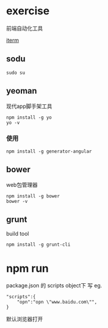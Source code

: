 # exercise
前端自动化工具

[iterm](http://www.iterm2.com/)

## sodu
````
sudo su
````

## yeoman
现代app脚手架工具
````
npm install -g yo
yo -v
````
### 使用

````
npm install -g generator-angular
````


## bower

web包管理器
````
npm install -g bower
bower -v
````

## grunt
build tool

````
npm install -g grunt-cli
````

# npm run
package.json 的 scripts object下
写
eg.
````
"scripts":{
	"opn":"opn \"www.baidu.com\"",
}
````
默认浏览器打开